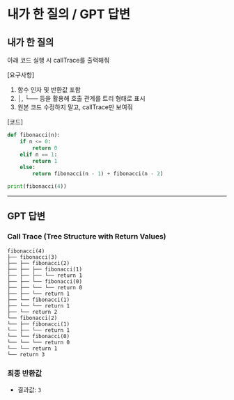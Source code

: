 
# 내가 한 질의 / GPT 답변

## 내가 한 질의
아래 코드 실행 시 callTrace를 출력해줘  

[요구사항]  
1. 함수 인자 및 반환값 포함  
2. │, └── 등을 활용해 호출 관계를 트리 형태로 표시  
3. 원본 코드 수정하지 말고, callTrace만 보여줘  

[코드]  
```python
def fibonacci(n):
    if n <= 0:
        return 0
    elif n == 1:
        return 1
    else:
        return fibonacci(n - 1) + fibonacci(n - 2)

print(fibonacci(4))
```

---

## GPT 답변

### Call Trace (Tree Structure with Return Values)
```
fibonacci(4)
├── fibonacci(3)
├── ├── fibonacci(2)
├── ├── ├── fibonacci(1)
├── ├── ├── └── return 1
├── ├── └── fibonacci(0)
├── ├── └── └── return 0
├── ├── └── return 1
├── └── fibonacci(1)
├── └── └── return 1
├── └── return 2
└── fibonacci(2)
└── ├── fibonacci(1)
└── ├── └── return 1
└── └── fibonacci(0)
└── └── └── return 0
└── └── return 1
└── return 3
```

### 최종 반환값
- 결과값: `3`

